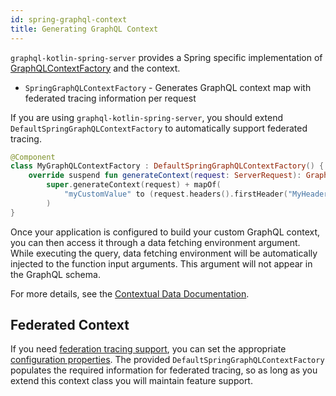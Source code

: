 ```yaml
---
id: spring-graphql-context
title: Generating GraphQL Context
---
```

`graphql-kotlin-spring-server` provides a Spring specific implementation of [GraphQLContextFactory](../graphql-context-factory.md)
and the context.

* `SpringGraphQLContextFactory` - Generates GraphQL context map with federated tracing information per request

If you are using `graphql-kotlin-spring-server`, you should extend `DefaultSpringGraphQLContextFactory` to automatically
support federated tracing.

```kotlin
@Component
class MyGraphQLContextFactory : DefaultSpringGraphQLContextFactory() {
    override suspend fun generateContext(request: ServerRequest): GraphQLContext =
        super.generateContext(request) + mapOf(
            "myCustomValue" to (request.headers().firstHeader("MyHeader") ?: "defaultContext")
        )
}
```

Once your application is configured to build your custom GraphQL context, you can then access it through a data fetching
environment argument. While executing the query, data fetching environment will be automatically injected to the function input arguments.
This argument will not appear in the GraphQL schema.

For more details, see the [Contextual Data Documentation](../../schema-generator/execution/contextual-data.md).

## Federated Context

If you need [federation tracing support](../../schema-generator/federation/federation-tracing.md), you can set the appropriate [configuration properties](./spring-properties.md).
The provided `DefaultSpringGraphQLContextFactory` populates the required information for federated tracing, so as long as
you extend this context class you will maintain feature support.
